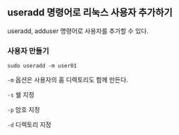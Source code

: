 ## useradd 명령어로 리눅스 사용자 추가하기

useradd, adduser 명령어로 사용자를 추가할 수 있다.

### 사용자 만들기

`sudo useradd -m user01`

`-m` 옵션은 사용자의 홈 디렉토리도 함께 만든다. 

`-s` 쉘 지정

`-p` 암호 지정

`-d` 디렉토리 지정